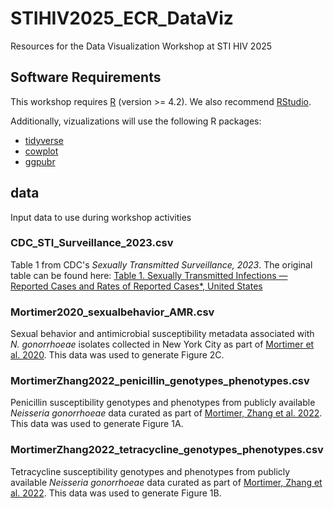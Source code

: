 # STIHIV2025_ECR_DataViz
Resources for the Data Visualization Workshop at STI HIV 2025

## Software Requirements

This workshop requires [R](https://cran.rstudio.com/) (version >= 4.2). We also recommend [RStudio](https://posit.co/download/rstudio-desktop/).

Additionally, vizualizations will use the following R packages:
- [tidyverse](https://www.tidyverse.org/)
- [cowplot](https://cran.r-project.org/web/packages/cowplot/index.html)
- [ggpubr](https://cran.r-project.org/web/packages/ggpubr/index.html)

## data
Input data to use during workshop activities

### CDC_STI_Surveillance_2023.csv
Table 1 from CDC's *Sexually Transmitted Surveillance, 2023*. The original table can be found here: [Table 1. Sexually Transmitted Infections — Reported Cases and Rates of Reported Cases*, United States](https://www.cdc.gov/sti-statistics/data-vis/table-sticasesrates.html)

### Mortimer2020_sexualbehavior_AMR.csv
Sexual behavior and antimicrobial susceptibility metadata associated with *N. gonorrhoeae* isolates collected in New York City as part of [Mortimer et al. 2020](https://academic.oup.com/cid/article/73/9/e3146/5896040). This data was used to generate Figure 2C.

### MortimerZhang2022_penicillin_genotypes_phenotypes.csv
Penicillin susceptibility genotypes and phenotypes from publicly available *Neisseria gonorrhoeae* data curated as part of [Mortimer, Zhang et al. 2022](https://www.thelancet.com/journals/lanmic/article/PIIS2666-5247(22)00034-9/fulltext). This data was used to generate Figure 1A.

### MortimerZhang2022_tetracycline_genotypes_phenotypes.csv
Tetracycline susceptibility genotypes and phenotypes from publicly available *Neisseria gonorrhoeae* data curated as part of [Mortimer, Zhang et al. 2022](https://www.thelancet.com/journals/lanmic/article/PIIS2666-5247(22)00034-9/fulltext). This data was used to generate Figure 1B.
